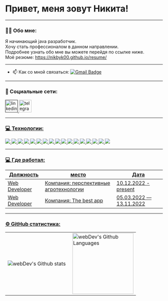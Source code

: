 # Привет, меня зовут Никита!

---

### :man_technologist: Обо мне:

Я начинающий java разработчик.  
Хочу стать профессионалом в данном направлении.  
Подробнее узнать обо мне вы можете перейдя по ссылке ниже.  
Моё резюме: <https://nikbyk00.github.io/resume/>

---

- :mailbox: Как со мной связаться:  [![Gmail Badge](https://img.shields.io/badge/-Gmail-red?style=flat&logo=Gmail&logoColor=white)](mailto:nb85294@gmail.com)

---

### 🤝 Социальные сети:

  <div id="badges">
    <a href="" target="_blank">
      <img src="https://cdn-icons-png.flaticon.com/512/2504/2504799.png" width="40" height="40" alt="linkedin" />
    </a>
    <a href="https://t.me/nikbyc_07" target="_blank">
      <img src="https://cdn-icons-png.flaticon.com/512/2111/2111646.png" width="40" height="40" alt="telegram group" />
  </div>

---

### 💻 Технологии:

<img src="https://img.shields.io/badge/JavaCore-00FFFF?style=for-the-badge&logo=IntelliJ IDEA&logoColor=000000"/>  <img src="https://img.shields.io/badge/Spring Framework-00FFFF?style=for-the-badge&logo=Spring&logoColor=000000"/>
<img src="https://img.shields.io/badge/JUnit-00FFFF?style=for-the-badge&logo=JUnit5&logoColor=#000000"/>
<img src="https://img.shields.io/badge/mockito-00FFFF?style=for-the-badge&logo=НАЗВАНИЕ ЛОГОТИПА&logoColor=000000"/>
<img src="https://img.shields.io/badge/Multithreading-00FFFF?style=for-the-badge&logo=#2F2625&logoColor=000000"/>
<img src="https://img.shields.io/badge/Maven-00FFFF?style=for-the-badge&logo=Apache Maven&logoColor=000000"/>
<img src="https://img.shields.io/badge/Gradle-00FFFF?style=for-the-badge&logo=Gradle&logoColor=000000"/>
<img src="https://img.shields.io/badge/JDBC-00FFFF?style=for-the-badge&logo=НАЗВАНИЕ ЛОГОТИПА&logoColor=000000"/>
<img src="https://img.shields.io/badge/Servlets-00FFFF?style=for-the-badge&logo=НАЗВАНИЕ ЛОГОТИПА&logoColor=000000"/>
<img src="https://img.shields.io/badge/Hibernate ORM-00FFFF?style=for-the-badge&logo=Hibernate&logoColor=000000"/>
<img src="https://img.shields.io/badge/REST API-00FFFF?style=for-the-badge&logo=НАЗВАНИЕ ЛОГОТИПА&logoColor=000000"/>
<img src="https://img.shields.io/badge/Git-00FFFF?style=for-the-badge&logo=Git&logoColor=000000"/>
<img src="https://img.shields.io/badge/PostgreSQL-00FFFF?style=for-the-badge&logo=PostgreSQL&logoColor=000000"/>
<img src="https://img.shields.io/badge/MySQL-00FFFF?style=for-the-badge&logo=MySQL&logoColor=000000"/>
<img src="https://img.shields.io/badge/Node.js-00FFFF?style=for-the-badge&logo=Node.js&logoColor=000000"/>
<img src="https://img.shields.io/badge/Type script-00FFFF?style=for-the-badge&logo=TypeScript&logoColor=000000"/>
<img src="https://img.shields.io/badge/JavaScript-00FFFF?style=for-the-badge&logo=JavaScript&logoColor=000000"/>

---

### 💻 Где работал:
| Должность                         | место                                    | Дата                |
| ----------------------------------| -----------------------------------------|---------------------|
| Web Developer                     |  Компания: перспективные агротехнологии  | 10.12.2022 - present|
| Web Developer                     |  Компания: The best app                  | 05.03.2022 — 13.11.2022 |

  
---
  
  ### ⚙️ GitHub статистика:

<table>
  <tr>
    <td>
      <img align="left" src="http://github-readme-streak-stats.herokuapp.com?user=nikbyk00&theme=dark&background=000000" alt="webDev's Github stats" />
    </td>
    <td>
      <img height="195px" align="right" alt="webDev's Github Languages" src="https://github-readme-stats-sigma-five.vercel.app/api/top-langs/?username=nikbyk00&layout=compact&theme=vision-friendly-dark" />
    </td>
  </tr>
</table>
